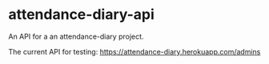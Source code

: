 # attendance-diary-api
An API for a an attendance-diary project.

The current API for testing: https://attendance-diary.herokuapp.com/admins  